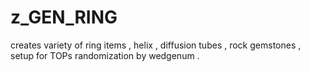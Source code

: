 # z_GEN_RING

creates variety of ring items , helix , diffusion tubes , rock gemstones ,  setup for TOPs randomization by wedgenum .

